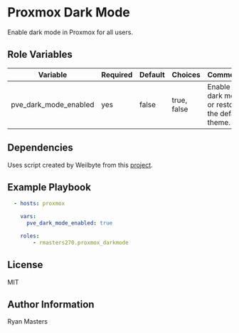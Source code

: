 # Proxmox Dark Mode

Enable dark mode in Proxmox for all users.

## Role Variables

| Variable                | Required | Default | Choices     | Comments                                                 |
|-------------------------|----------|---------|-------------|----------------------------------------------------------|
| pve_dark_mode_enabled   | yes      | false   | true, false | Enable dark mode or restore the default theme.           |

## Dependencies

Uses script created by Weilbyte from this [project](https://github.com/Weilbyte/PVEDiscordDark).

## Example Playbook

```yaml
  - hosts: proxmox

    vars:
      pve_dark_mode_enabled: true

    roles:
        - rmasters270.proxmox_darkmode
```

## License

MIT

## Author Information

Ryan Masters
